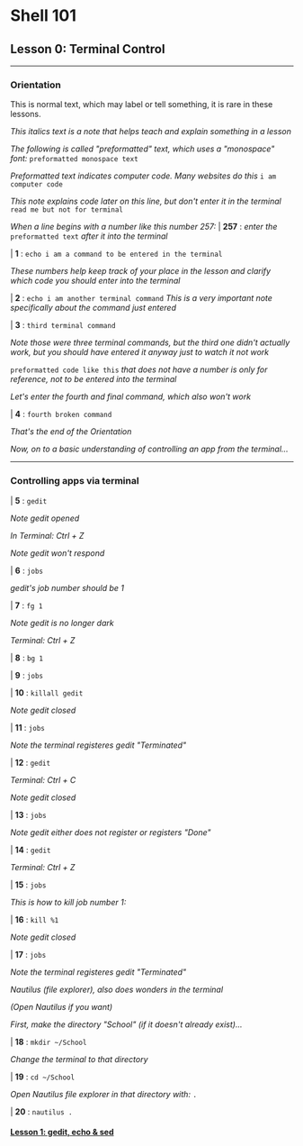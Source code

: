# Shell 101
## Lesson 0: Terminal Control

___

### Orientation

This is normal text, which may label or tell something, it is rare in these lessons.

*This italics text is a note that helps teach and explain something in a lesson*

*The following is called "preformatted" text, which uses a "monospace" font:* `preformatted monospace text`

*Preformatted text indicates computer code. Many websites do this* `i am computer code`

*This note explains code later on this line, but don't enter it in the terminal* `read me but not for terminal`

*When a line begins with a number like this number 257:* | **257** : *enter the* `preformatted text` *after it into the terminal*

| **1** : `echo i am a command to be entered in the terminal`

*These numbers help keep track of your place in the lesson and clarify which code you should enter into the terminal*

| **2** : `echo i am another terminal command` *This is a very important note specifically about the command just entered*

| **3** : `third terminal command`

*Note those were three terminal commands, but the third one didn't actually work, but you should have entered it anyway just to watch it not work*

`preformatted code like this` *that does not have a number is only for reference, not to be entered into the terminal*

*Let's enter the fourth and final command, which also won't work*

| **4** : `fourth broken command`

*That's the end of the Orientation*

*Now, on to a basic understanding of controlling an app from the terminal...*

___

### Controlling apps via terminal

| **5** : `gedit`

*Note gedit opened*

*In Terminal: Ctrl + Z*

*Note gedit won't respond*

| **6** : `jobs`

*gedit's job number should be 1*

| **7** : `fg 1`

*Note gedit is no longer dark*

*Terminal: Ctrl + Z*

| **8** : `bg 1`

| **9** : `jobs`

| **10** : `killall gedit`

*Note gedit closed*

| **11** : `jobs`

*Note the terminal registeres gedit "Terminated"*

| **12** : `gedit`

*Terminal: Ctrl + C*

*Note gedit closed*

| **13** : `jobs`

*Note gedit either does not register or registers "Done"*

| **14** : `gedit`

*Terminal: Ctrl + Z*

| **15** : `jobs`

*This is how to kill job number 1:*

| **16** : `kill %1`

*Note gedit closed*

| **17** : `jobs`

*Note the terminal registeres gedit "Terminated"*

*Nautilus (file explorer), also does wonders in the terminal*

*(Open Nautilus if you want)*

*First, make the directory "School" (if it doesn't already exist)...*

| **18** : `mkdir ~/School`

*Change the terminal to that directory*

| **19** : `cd ~/School`

*Open Nautilus file explorer in that directory with:* `.`

| **20** : `nautilus .`


#### [Lesson 1: gedit, echo & sed](https://github.com/inkVerb/vip/blob/master/101-shell/Lesson-01.md)
